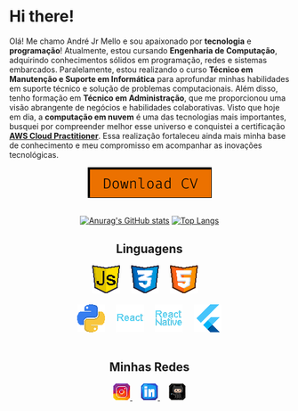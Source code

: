 # Hi there!
<!-- Me chamo André, sou um **Engenheiro de Computação** em formação, sou apaixonado por tecnologia e sempre busco me inteirar e aprender sobre esse universo **fascinante!**

Logo após terminar o **Ensino Médio** entrei em um curso **Técnico em Adm**, logo após concluir, iniciei a graduação em **Eng. de Computação** com uma bolsa 100% que consegui, na qual sigo cursando atualmente. Não pretendo parar tão cedo nos estudos, já tenho planos para pós-graduação a até intercâmbio futuramente!🌎

ptei por sair do meu último emprego (área de **Customer Success**) para poder me dedicar mais na faculdade e nos meus estudos próprios, a fim de finalmente conseguir minha primeira oportunidade como **Dev. Front-End**!👨‍💻 -->

Olá! Me chamo André Jr Mello e sou apaixonado por <strong>tecnologia</strong> e <strong>programação</strong>!
Atualmente, estou cursando <strong>Engenharia de Computação</strong>, adquirindo conhecimentos sólidos em programação, redes e sistemas embarcados. Paralelamente, estou realizando o curso <strong>Técnico em Manutenção e Suporte em Informática</strong> para aprofundar minhas habilidades em suporte técnico e solução de problemas computacionais. Além disso, tenho formação em <strong>Técnico em Administração</strong>, que me proporcionou uma visão abrangente de negócios e habilidades colaborativas.
Visto que hoje em dia, a <strong>computação em nuvem</strong> é uma das tecnologias mais importantes, busquei por compreender melhor esse universo e conquistei a certificação <strong><a href="https://www.credly.com/badges/ab479f03-26c4-4ce1-b87a-b97815039d5e/public_url" target="_blank">AWS Cloud Practitioner</a></strong>. Essa realização fortaleceu ainda mais minha base de conhecimento e meu compromisso em acompanhar as inovações tecnológicas.


<div align="center">
  <a href="assets/docs/andre-jr-mello_curriculo.pdf" target="_blank">
    <img src="assets/images/cv-button.png" alt="Download Curricullum" title="Baixe meu currículo">
  </a>
</div>

##

<div align="center">

  [![Anurag's GitHub stats](https://github-readme-stats.vercel.app/api?username=amdrejr&hide=stars&count_private=true&show_icons=true&theme=radical)](https://github.com/anuraghazra/github-readme-stats)
  [![Top Langs](https://github-readme-stats.vercel.app/api/top-langs/?username=amdrejr&layout=compact&show_icons=true&theme=radical)](https://github.com/amdrejr/github-readme-stats)
</div>



<div class="languages" align="center">
  <h2>Linguagens</h2>
  <img src="assets/images/icos/ico-javascript.png" alt="JavaScript Ícone"> &nbsp &nbsp
  <img src="assets/images/icos/ico-css.png" alt="CSS Ícone"> &nbsp &nbsp
  <img src="assets/images/icos/ico-html.png" alt="HTML Ícone"> &nbsp &nbsp
  <br>
  <br>
  <img src="assets/images/icos/ico-python.png" alt="Python Ícone"> &nbsp &nbsp
  <img src="assets/images/icos/ico-react.png" alt="React Ícone"> &nbsp &nbsp
  <img src="assets/images/icos/ico-react-native.png" alt="React-Native Ícone"> &nbsp &nbsp
  <img src="assets/images/icos/ico-flutter.png" alt="Flutter Ícone">
</div>

<br>

<div class="social-medias" align="center">
  <h2>Minhas Redes</h2> 
  <a href="https://www.instagram.com/amdrejr/" target="_blank" title="Meu Instagram">
    <img src="assets/images/icos/instagram-ico.png" alt="Instagram Ícone">
  </a>&nbsp &nbsp
  <a href="https://www.linkedin.com/in/andre-junior/" target="_blank" title="Meu LinkedIn">
    <img src="assets/images/icos/linkedin-ico.png" alt="Linkedin Ícone">
  </a>&nbsp &nbsp
  <a href="https://github.com/amdrejr" target="_blank" title="Meu GitHub">
    <img src="assets/images/icos/github-ico.png" alt="Github Ícone">
  </a>
</div>
